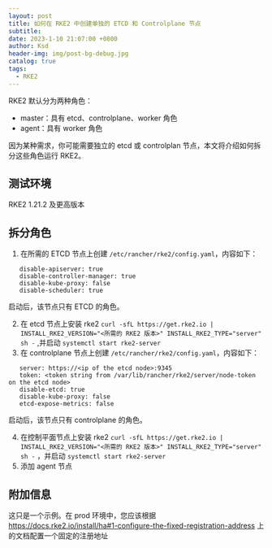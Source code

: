 ```yaml
---
layout: post
title: 如何在 RKE2 中创建单独的 ETCD 和 Controlplane 节点
subtitle:
date: 2023-1-10 21:07:00 +0800
author: Ksd
header-img: img/post-bg-debug.jpg
catalog: true
tags:
  - RKE2
---
```


RKE2 默认分为两种角色：

- master：具有 etcd、controlplane、worker 角色
- agent：具有 worker 角色

因为某种需求，你可能需要独立的 etcd 或 controlplan 节点，本文将介绍如何拆分这些角色运行 RKE2。

## 测试环境

RKE2 1.21.2 及更高版本

## 拆分角色

1. 在所需的 ETCD 节点上创建 `/etc/rancher/rke2/config.yaml`，内容如下：

```
   disable-apiserver: true
   disable-controller-manager: true
   disable-kube-proxy: false
   disable-scheduler: true
```

启动后，该节点只有 ETCD 的角色。

2. 在 etcd 节点上安装 rke2 `curl -sfL https://get.rke2.io | INSTALL_RKE2_VERSION="<所需的 RKE2 版本>" INSTALL_RKE2_TYPE="server" sh -` ,并启动 `systemctl start rke2-server`
3. 在 controlplane 节点上创建 `/etc/rancher/rke2/config.yaml`，内容如下：

```
   server: https://<ip of the etcd node>:9345
   token: <token string from /var/lib/rancher/rke2/server/node-token on the etcd node>
   disable-etcd: true
   disable-kube-proxy: false
   etcd-expose-metrics: false
```

启动后，该节点只有 controlplane 的角色。

4. 在控制平面节点上安装 rke2 `curl -sfL https://get.rke2.io | INSTALL_RKE2_VERSION="<所需的 RKE2 版本>" INSTALL_RKE2_TYPE="server" sh -` ，并启动 `systemctl start rke2-server`
5. 添加 agent 节点

## 附加信息

这只是一个示例。在 prod 环境中，您应该根据 https://docs.rke2.io/install/ha#1-configure-the-fixed-registration-address 上的文档配置一个固定的注册地址
